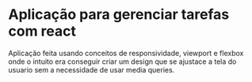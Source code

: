 # Aplicação para gerenciar tarefas com react

Aplicação feita usando conceitos de responsividade, viewport e flexbox
onde o intuito era conseguir criar um design que se ajustace a tela do usuario sem a necessidade de usar media queries.
